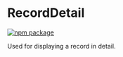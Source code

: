 # RecordDetail

[![npm package][npm-badge]][npm]

Used for displaying a record in detail.	

[npm-badge]: https://img.shields.io/npm/v/@cmds/record-detail.svg
[npm]: https://www.npmjs.org/@cmds/record-detail

